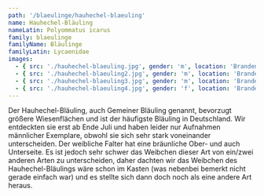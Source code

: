 ```yaml
---
path: '/blaeulinge/hauhechel-blaeuling'
name: Hauhechel-Bläuling
nameLatin: Polyommatus icarus
family: blaeulinge
familyName: Bläulinge
familyLatin: Lycaenidae
images:
  - { src: './hauhechel-blaeuling.jpg', gender: 'm', location: 'Brandenburg, Grünhof', author: Georg, date: '2016-07-31' }
  - { src: './hauhechel-blaeuling2.jpg', gender: 'm', location: 'Brandenburg, Grünhof', author: Georg, date: '2016-07-31' }
  - { src: './hauhechel-blaeuling3.jpg', gender: 'm', location: 'Brandenburg, Grünhof', author: Georg, date: '2016-07-31' }
  - { src: './hauhechel-blaeuling4.jpg', gender: 'f', location: 'Brandenburg, Heinrichsfelde', author: Karsten, date: '2001-07-21' }
---
```


Der Hauhechel-Bläuling, auch Gemeiner Bläuling genannt, bevorzugt größere Wiesenflächen und ist der häufigste Bläuling in Deutschland. Wir entdeckten sie erst ab Ende Juli und haben leider nur Aufnahmen männlicher Exemplare, obwohl sie sich sehr stark voneinander unterscheiden. Der weibliche Falter hat eine bräunliche Ober- und auch Unterseite. Es ist jedoch sehr schwer das Weibchen dieser Art von ein/zwei anderen Arten zu unterscheiden, daher dachten wir das Weibchen des Hauhechel-Bläulings wäre schon im Kasten (was nebenbei bemerkt nicht gerade einfach war) und es stellte sich dann doch noch als eine andere Art heraus.

